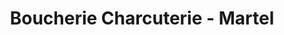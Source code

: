 ---
title: "Boucherie Charcuterie - Martel"
url: /saint-julien-en-genevois/boucherie-charcuterie-martel/
shop: Metzgerei
---